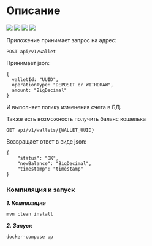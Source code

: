 # Описание

<img src=https://img.shields.io/badge/Java-orange></img>
<img src=https://img.shields.io/badge/Spring--boot-green></img>
<img src=https://img.shields.io/badge/PostgreSQL-blue></img>
<img src=https://img.shields.io/badge/lombok-red></img>

Приложение принимает запрос на адрес:
````http
POST api/v1/wallet
````

Принимает json: 


````json5
{
  valletId: "UUID",
  operationType: "DEPOSIT or WITHDRAW",
  amount: "BigDecimal"
}
````
И выполняет логику изменения счета в БД.


Также есть возможность получить баланс кошелька
````http
GET api/v1/wallets/{WALLET_UUID}
````
Возвращает ответ в виде json: 

````json5
{
    "status": "OK",
    "newBalance": "BigDecimal",
    "timestamp": "timestamp"
}
````

### Компиляция и запуск

___1. Компиляция___
```
mvn clean install
```

___2. Запуск___

````
docker-compose up
````